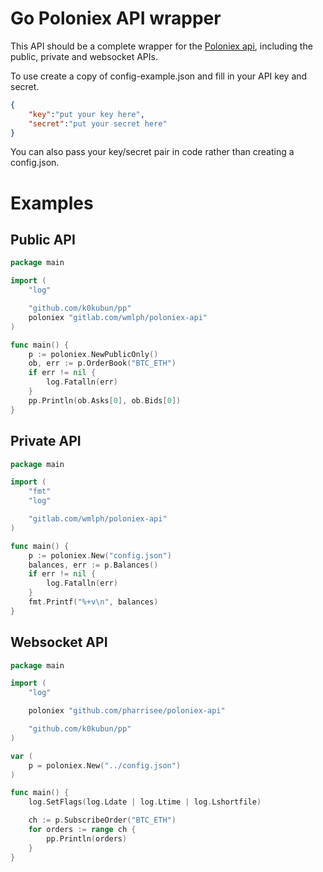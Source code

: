 # Go Poloniex API wrapper
This API should be a complete wrapper for the [Poloniex api](https://poloniex.com/support/api/), including the public, private and websocket APIs.

To use create a copy of config-example.json and fill in your API key and secret.

```json
{
    "key":"put your key here",
    "secret":"put your secret here"
}
```

You can also pass your key/secret pair in code rather than creating a config.json.

# Examples

## Public API

```go
package main

import (
	"log"

	"github.com/k0kubun/pp"
	poloniex "gitlab.com/wmlph/poloniex-api"
)

func main() {
	p := poloniex.NewPublicOnly()
	ob, err := p.OrderBook("BTC_ETH")
	if err != nil {
		log.Fatalln(err)
	}
	pp.Println(ob.Asks[0], ob.Bids[0])
}
```

## Private API

```go
package main

import (
	"fmt"
	"log"

	"gitlab.com/wmlph/poloniex-api"
)

func main() {
	p := poloniex.New("config.json")
	balances, err := p.Balances()
	if err != nil {
		log.Fatalln(err)
	}
	fmt.Printf("%+v\n", balances)
}
```

## Websocket API

```go
package main

import (
	"log"

	poloniex "github.com/pharrisee/poloniex-api"

	"github.com/k0kubun/pp"
)

var (
	p = poloniex.New("../config.json")
)

func main() {
	log.SetFlags(log.Ldate | log.Ltime | log.Lshortfile)

	ch := p.SubscribeOrder("BTC_ETH")
	for orders := range ch {
		pp.Println(orders)
	}
}

```
